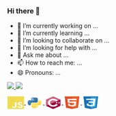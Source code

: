 ### Hi there 👋


- 🔭 I’m currently working on ...
- 🌱 I’m currently learning ...
- 👯 I’m looking to collaborate on ...
- 🤔 I’m looking for help with ...
- 💬 Ask me about ...
- 📫 How to reach me: ...
- 😄 Pronouns: ...

<div>
  <a href="#">
    <img height="180em"
      src="https://github-readme-stats.vercel.app/api?username=h4ck3rtr4d3r&show_icons=true&theme=chartreuse-dark&include_all_commits=true&count_private=true" />
    <img height="180em"
      src="https://github-readme-stats.vercel.app/api/top-langs/?username=h4ck3rtr4d3r&layout=compact&langs_count=16&theme=chartreuse-dark" />
</div>

<img align="center" alt="hacker-Js" height="30" width="40"
  src="https://raw.githubusercontent.com/devicons/devicon/master/icons/javascript/javascript-plain.svg"
  style="max-width: 100%;">
<img align="center" alt="Rafa-Python" height="30" width="40"
  src="https://raw.githubusercontent.com/devicons/devicon/master/icons/python/python-original.svg"
  style="max-width:100%;">
<img align="center" alt="Rafa-Csharp" height="30" width="40"
  src="https://raw.githubusercontent.com/devicons/devicon/master/icons/cplusplus/cplusplus-original.svg"
  style="max-width:100%;">
<img align="center" alt="Rafa-HTML" height="30" width="40"
  src="https://raw.githubusercontent.com/devicons/devicon/master/icons/html5/html5-original.svg"
  style="max-width: 100%;">
<img align="center" alt="Rafa-CSS" height="30" width="40"
  src="https://raw.githubusercontent.com/devicons/devicon/master/icons/css3/css3-original.svg" style="max-width:100%;">
